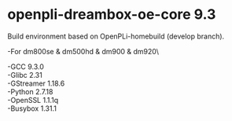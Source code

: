 # openpli-dreambox-oe-core 9.3
Build environment based on OpenPLi-homebuild (develop branch).

-For dm800se & dm500hd & dm900 & dm920\

-GCC 9.3.0 <br>
-Glibc 2.31 <br>
-GStreamer 1.18.6 <br>
-Python 2.7.18 <br>
-OpenSSL 1.1.1q <br>
-Busybox 1.31.1 <br>
